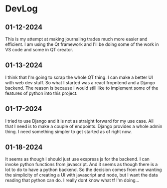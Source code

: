 # DevLog

## 01-12-2024

This is my attempt at making journaling trades much more easier and efficient. I am using the Qt framework and I'll be doing some of the work in VS code and some in QT creator.


## 01-13-2024

I think that I'm going to scrap the whole QT thing. I can make a better UI with web dev stuff. So what I started was a react fropntend and a Django backend. The reason is because I would still like to implement some of the features of python into this project. 



## 01-17-2024

I tried to use Django and it is not as straight forward for my use case. All that I need is to make a couple of endpoints. Django provides a
whole admin thing. I need something simpler to get started as of right now.


## 01-18-2024
It seems as though I should just use exspress js for the backend. I can invoke python functions from javascript. And it seems as though there is a lot to do to have a python backend. So the decision comes from me wanting the simplicity of creating a UI with javascript and node, but I want the data reading that python can do. I really dont know what tf I'm doing...
